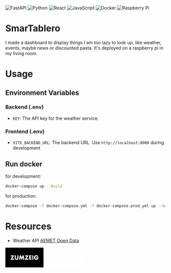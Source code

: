 ![FastAPI](https://img.shields.io/badge/FastAPI-009688?style=for-the-badge&logo=fastapi&logoColor=white)
![Python](https://img.shields.io/badge/Python-3776AB?style=for-the-badge&logo=python&logoColor=white)
![React](https://img.shields.io/badge/React-61DAFB?style=for-the-badge&logo=react&logoColor=white)
![JavaScript](https://img.shields.io/badge/JavaScript-F7DF1E?style=for-the-badge&logo=javascript&logoColor=black)
![Docker](https://img.shields.io/badge/Docker-2496ED?style=for-the-badge&logo=docker&logoColor=white)
![Raspberry Pi](https://img.shields.io/badge/Raspberry%20Pi-A22846?style=for-the-badge&logo=raspberry-pi&logoColor=white)

# SmarTablero

I made a dashboard to display things I am too lazy to look up, like weather, events, maybe news or discounted pasta. 
It's deployed on a raspberry pi in my living room.

# Usage

## Environment Variables

### Backend (.env)

-  `KEY`: The API key for the weather service.

### Frontend (.env)

-  `VITE_BACKEND_URL`: The backend URL. Use `http://localhost:8000` during development

## Run docker

for development:

```bash
docker-compose up --build
```

for production:

```bash
docker-compose -f docker-compose.yml -f docker-compose.prod.yml up --build
```

# Resources

-  Weather API [AEMET Open Data](https://opendata.aemet.es/centrodedescargas/inicio)

<img src="frontend/src/assets/zumzeig.png" width="120" alt="zumzeig"/>

<img src="frontend/src/assets/Logo-Marula-Cafe.png" width="120" alt="zumzeig"/>

